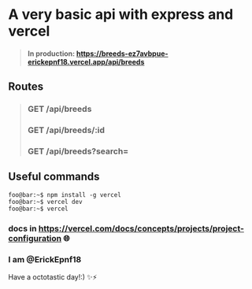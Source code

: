 # A very basic api with express and vercel

> #### In production: https://breeds-ez7avbpue-erickepnf18.vercel.app/api/breeds
## Routes
> ### GET /api/breeds
> ### GET /api/breeds/:id
> ### GET /api/breeds?search=<wordname>

## Useful commands
```console
foo@bar:~$ npm install -g vercel
foo@bar:~$ vercel dev
foo@bar:~$ vercel
```

### docs in https://vercel.com/docs/concepts/projects/project-configuration 🌐

### I am @ErickEpnf18

Have a octotastic day!:) ✨⚡️